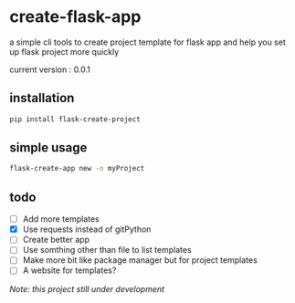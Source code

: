 # create-flask-app

a simple cli tools to create project template for flask app and help you set up flask project more quickly

current version : 0.0.1

## installation
```bash
pip install flask-create-project
```

## simple usage
```bash
flask-create-app new -o myProject
```
## todo
- [ ] Add more templates
- [x] Use requests instead of gitPython
- [ ] Create better app
- [ ] Use somthing other than file to list templates
- [ ] Make more bit like package manager but for project templates
- [ ] A website for templates?

*Note: this project still under development*